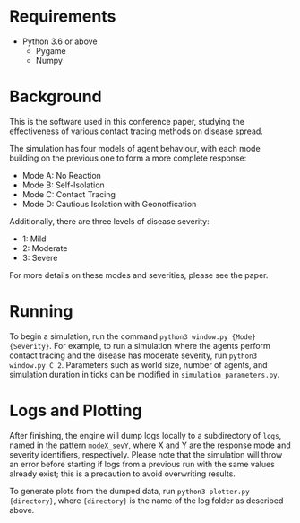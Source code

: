 # Requirements
- Python 3.6 or above
    - Pygame
    - Numpy

# Background
This is the software used in this conference paper, studying the effectiveness
of various contact tracing methods on disease spread.

The simulation has four models of agent behaviour, with each mode building on
the previous one to form a more complete response:
- Mode A: No Reaction
- Mode B: Self-Isolation
- Mode C: Contact Tracing
- Mode D: Cautious Isolation with Geonotfication

Additionally, there are three levels of disease severity:
- 1: Mild
- 2: Moderate
- 3: Severe

For more details on these modes and severities, please see the paper.


# Running
To begin a simulation, run the command `python3 window.py {Mode} {Severity}`.
For example, to run a simulation where the agents perform contact tracing and
the disease has moderate severity, run `python3 window.py C 2`.
Parameters such as world size, number of agents, and simulation duration in
ticks can be modified in `simulation_parameters.py`.

# Logs and Plotting
After finishing, the engine will dump logs locally to a subdirectory of `logs`, 
named in the pattern `modeX_sevY`, where X and Y are the response mode and 
severity identifiers, respectively. Please note that the simulation will throw
an error before starting if logs from a previous run with the same values 
already exist; this is a precaution to avoid overwriting results.

To generate plots from the dumped data, run `python3 plotter.py {directory}`, 
where `{directory}` is the name of the log folder as described above. 

